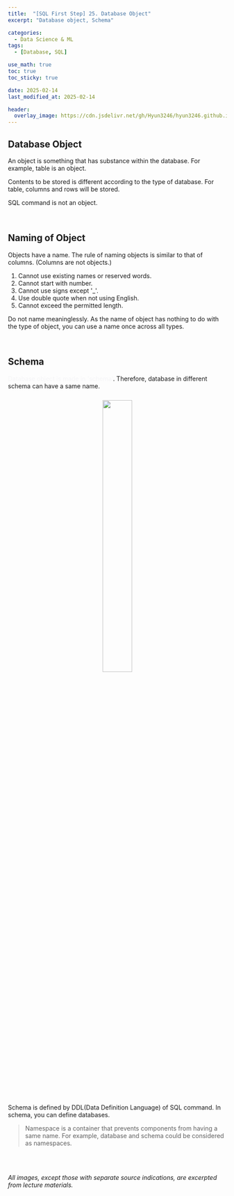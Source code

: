 ```yaml
---
title:  "[SQL First Step] 25. Database Object"
excerpt: "Database object, Schema"

categories:
  - Data Science & ML
tags:
  - [Database, SQL]

use_math: true
toc: true
toc_sticky: true

date: 2025-02-14
last_modified_at: 2025-02-14

header:
  overlay_image: https://cdn.jsdelivr.net/gh/Hyun3246/hyun3246.github.io@master/image/overlay image/SQL First Step.png
---
```

## Database Object
An object is something that has substance within the database. For example, table is an object.

Contents to be stored is different according to the type of database. For table, columns and rows will be stored.

SQL command is not an object.

<br/>

## Naming of Object
Objects have a name. The rule of naming objects is similar to that of columns. (Columns are not objects.)

1. Cannot use existing names or reserved words.
2. Cannot start with number.
3. Cannot use signs except '_'.
4. Use double quote when not using English.
5. Cannot exceed the permitted length.

Do not name meaninglessly. As the name of object has nothing to do with the type of object, you can use a name once across all types.

<br/>

## Schema
<span style="color:#F5F5F7">Database object is made in 'schema'</span>. Therefore, database in different schema can have a same name.
<br/>
<figure style="display:block; text-align:center;">
<img src="https://cdn.jsdelivr.net/gh/Hyun3246/hyun3246.github.io@master/image/SQL First Step/Schema and Database.png"
    style="width: 40%; height: auto; margin:10px">
</figure>
<br/>

Schema is defined by DDL(Data Definition Language) of SQL command. In schema, you can define databases.

> Namespace is a container that prevents components from having a same name. For example, database and schema could be considered as namespaces.

<br/>
<br/>

*All images, except those with separate source indications, are excerpted from lecture materials.*
